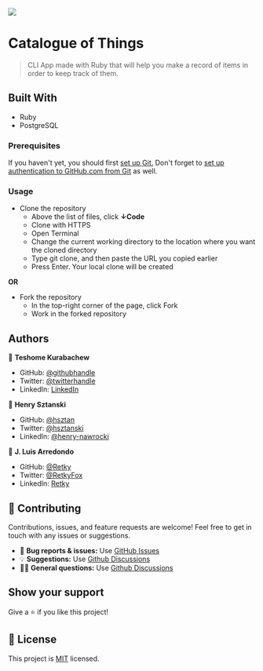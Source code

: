 ![](https://img.shields.io/badge/Microverse-blueviolet)

# Catalogue of Things

> CLI App made with Ruby that will help you make a record of items in order to keep track of them. 

## Built With
- Ruby
- PostgreSQL

### Prerequisites
If you haven't yet, you should first [set up Git.](https://docs.github.com/en/get-started/quickstart/set-up-git) Don't forget to [set up authentication to GitHub.com from Git](https://docs.github.com/en/get-started/quickstart/set-up-git#next-steps-authenticating-with-github-from-git) as well.

### Usage
- Clone the repository
  - Above the list of files, click **↓Code**
  - Clone with HTTPS
  - Open Terminal
  - Change the current working directory to the location where you want the cloned directory
  - Type git clone, and then paste the URL you copied earlier
  - Press Enter. Your local clone will be created

**OR**

- Fork the repository
  - In the top-right corner of the page, click Fork
  - Work in the forked repository

## Authors

👤 **Teshome Kurabachew**
- GitHub: [@githubhandle](https://github.com/TesheMaximillan)
- Twitter: [@twitterhandle](https://twitter.com/TesheKura)
- LinkedIn: [LinkedIn](https://www.linkedin.com/in/teshome-kurabachew-aa8067180/)

👤 **Henry Sztanski**
- GitHub: [@hsztan](https://github.com/hsztan)
- Twitter: [@hsztanski](https://github.com/hsztan)
- LinkedIn: [@henry-nawrocki](https://linkedin.com/in/henry-nawrocki)

👤 **J. Luis Arredondo**
- GitHub: [@Retky](https://github.com/Retky "J. Luis Arredondo GitHub")
- Twitter: [@RetkyFox](https://twitter.com/retkyFox "J. Luis Arredondo Twitter")
- LinkedIn: [Retky](https://www.linkedin.com/in/Retky "J. Luis Arredondo LinkedIn")

## 🤝 Contributing
Contributions, issues, and feature requests are welcome!
Feel free to get in touch with any issues or suggestions.

- 🐛 **Bug reports & issues:** Use [GitHub Issues](https://github.com/hsztan/catalogue-of-things/issues "Bugs & Issues")
- 💡 **Suggestions:** Use [Github Discussions](https://github.com/hsztan/catalogue-of-things/discussions "Suggestions")
- 🙋‍♀️ **General questions:** Use [Github Discussions](https://github.com/hsztan/catalogue-of-things/discussions "General Questions")

## Show your support
Give a ⭐️ if you like this project!

## 📝 License
This project is [MIT](./LICENSE) licensed.
